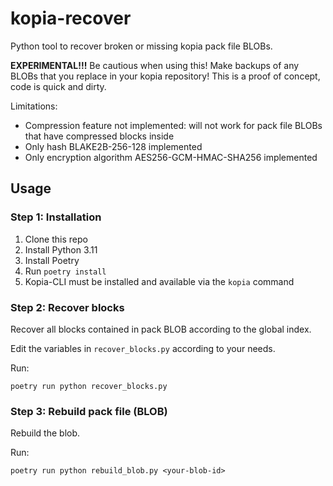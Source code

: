 # kopia-recover

Python tool to recover broken or missing kopia pack file BLOBs.

**EXPERIMENTAL!!!** Be cautious when using this! Make backups of any BLOBs that you replace in your kopia repository! This is a proof of concept, code is quick and dirty.

Limitations:
* Compression feature not implemented: will not work for pack file BLOBs that have compressed blocks inside
* Only hash BLAKE2B-256-128 implemented
* Only encryption algorithm AES256-GCM-HMAC-SHA256 implemented

## Usage

### Step 1: Installation

1. Clone this repo
2. Install Python 3.11
3. Install Poetry
4. Run `poetry install`
5. Kopia-CLI must be installed and available via the `kopia` command

### Step 2: Recover blocks

Recover all blocks contained in pack BLOB according to the global index.

Edit the variables in `recover_blocks.py` according to your needs.

Run:

```
poetry run python recover_blocks.py
```

### Step 3: Rebuild pack file (BLOB)

Rebuild the blob.

Run:

```
poetry run python rebuild_blob.py <your-blob-id>
```
